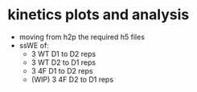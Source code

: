 # kinetics plots and analysis

* moving from h2p the required h5 files
* ssWE of:
    * 3 WT D1 to D2 reps
    * 3 WT D2 to D1 reps
    * 3 4F D1 to D2 reps
    * (WIP) 3 4F D2 to D1 reps
    
